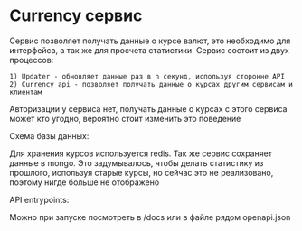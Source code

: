 # Currency сервис

Сервис позволяет получать данные о курсе валют, это необходимо для интерфейса, а так же для просчета статистики.
Сервис состоит из двух процессов:
    
    1) Updater - обновляет данные раз в n секунд, используя сторонне API
    2) Currency_api - позволяет получать данные о курсах другим сервисам и клиентам

Авторизации у сервиса нет, получать данные о курсах с этого сервиса может кто угодно, вероятно стоит изменить это поведение

Схема базы данных:

Для хранения курсов используется redis. Так же сервис сохраняет данные в mongo. Это задумывалось, чтобы делать 
статистику из прошлого, используя старые курсы, но сейчас это не реализовано, поэтому нигде больше не отображено


API entrypoints:

Можно при запуске посмотреть в /docs или в файле рядом openapi.json


